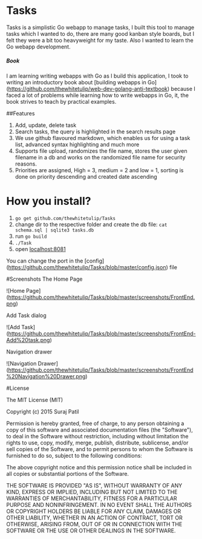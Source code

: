 # Tasks

Tasks is a simplistic Go webapp to manage tasks, I built this tool to manage tasks which I wanted to do, there are many good kanban style boards, but I felt they were a bit too heavyweight for my taste. Also I wanted to learn the Go webapp development.

##### Book
I am learning writing webapps with Go as I build this application, I took to writing an introductory book about [building webapps in Go] (https://github.com/thewhitetulip/web-dev-golang-anti-textbook) because I faced a lot of problems while learning how to write webapps in Go, it, the book strives to teach by practical examples.

##Features

1. Add, update, delete task
2. Search tasks, the query is highlighted in the search results page
3. We use github flavoured markdown, which enables us for using a task list, advanced syntax highlighting and much more
4. Supports file upload, randomizes the file name, stores the user given filename in a db and works on the randomized file name for security reasons.
5. Priorities are assigned, High = 3, medium = 2 and low = 1, sorting is done on priority descending and created date ascending

How you install?
==================

1. `go get github.com/thewhitetulip/Tasks`
1. change dir to the respective folder and create the db file: `cat schema.sql | sqlite3 tasks.db`
1. run `go build`
1. `./Task`
1. open [localhost:8081](http://localhost:8081)

You can change the port in the [config] (https://github.com/thewhitetulip/Tasks/blob/master/config.json) file

#Screenshots
The Home Page

![Home Page] (https://github.com/thewhitetulip/Tasks/blob/master/screenshots/FrontEnd.png)

Add Task dialog

![Add Task] (https://github.com/thewhitetulip/Tasks/blob/master/screenshots/FrontEnd-Add%20task.png)

Navigation drawer

![Navigation Drawer] (https://github.com/thewhitetulip/Tasks/blob/master/screenshots/FrontEnd%20Navigation%20Drawer.png)

#License

The MIT License (MIT)

Copyright (c) 2015 Suraj Patil

Permission is hereby granted, free of charge, to any person obtaining a copy
of this software and associated documentation files (the "Software"), to deal
in the Software without restriction, including without limitation the rights
to use, copy, modify, merge, publish, distribute, sublicense, and/or sell
copies of the Software, and to permit persons to whom the Software is
furnished to do so, subject to the following conditions:

The above copyright notice and this permission notice shall be included in all
copies or substantial portions of the Software.

THE SOFTWARE IS PROVIDED "AS IS", WITHOUT WARRANTY OF ANY KIND, EXPRESS OR
IMPLIED, INCLUDING BUT NOT LIMITED TO THE WARRANTIES OF MERCHANTABILITY,
FITNESS FOR A PARTICULAR PURPOSE AND NONINFRINGEMENT. IN NO EVENT SHALL THE
AUTHORS OR COPYRIGHT HOLDERS BE LIABLE FOR ANY CLAIM, DAMAGES OR OTHER
LIABILITY, WHETHER IN AN ACTION OF CONTRACT, TORT OR OTHERWISE, ARISING FROM,
OUT OF OR IN CONNECTION WITH THE SOFTWARE OR THE USE OR OTHER DEALINGS IN THE
SOFTWARE.
